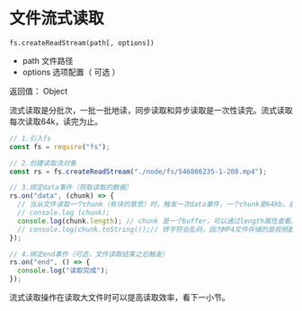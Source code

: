 # 文件流式读取

`fs.createReadStream(path[, options])`

- path 文件路径
- options 选项配置（ 可选 ） 

返回值： Object

流式读取是分批次，一批一批地读，同步读取和异步读取是一次性读完。流式读取每次读取64k，读完为止。

```js
// 1.引入fs
const fs = require("fs");

// 2.创建读取流对象
const rs = fs.createReadStream("./node/fs/546806235-1-208.mp4");

// 3.绑定data事件（获取读取的数据）
rs.on("data", (chunk) => {
  // 当从文件读取一个chunk（有块的意思）时，触发一次data事件，一个chunk是64kb，直至文件读取完为止
  // console.log (chunk);
  console.log(chunk.length); // chunk 是一个buffer，可以通过length属性查看其长度为65536，单位是字节，也就是64kb
  // console.log(chunk.toString());// 转字符会乱码，因为MP4文件存储的是视频数据而不是utf-8格式的文字数据
});

// 4.绑定end事件（可选，文件读取结束之后触发）
rs.on("end", () => {
  console.log("读取完成");
});
```

流式读取操作在读取大文件时可以提高读取效率，看下一小节。